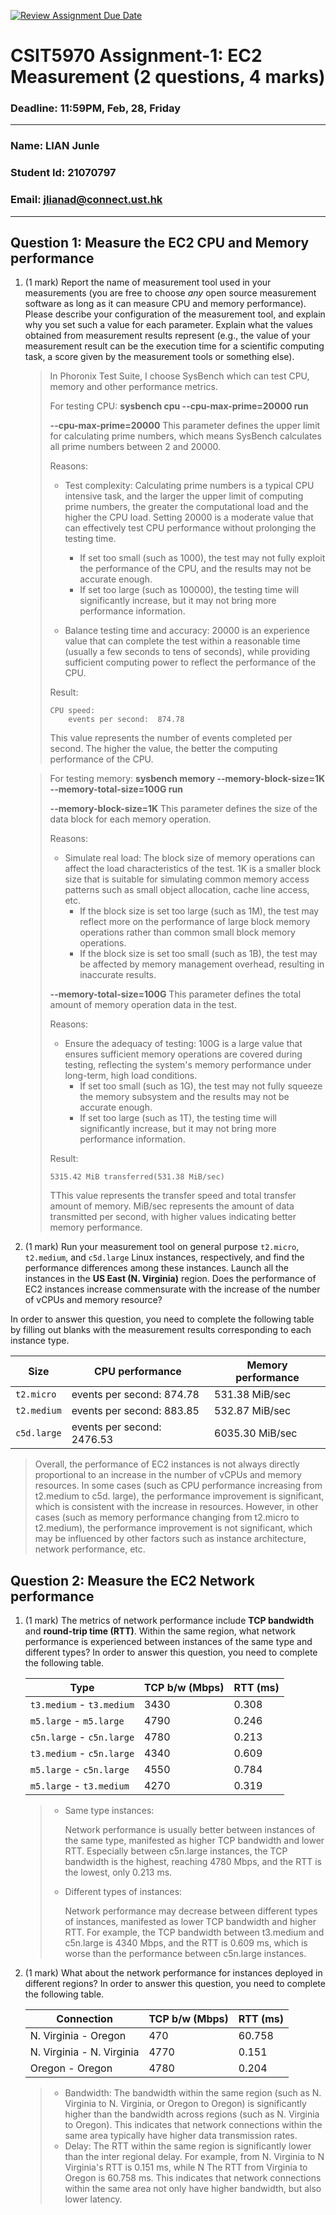 [![Review Assignment Due Date](https://classroom.github.com/assets/deadline-readme-button-22041afd0340ce965d47ae6ef1cefeee28c7c493a6346c4f15d667ab976d596c.svg)](https://classroom.github.com/a/IAASVEAZ)

# CSIT5970 Assignment-1: EC2 Measurement (2 questions, 4 marks)

### Deadline: 11:59PM, Feb, 28, Friday

---

### Name: LIAN Junle
### Student Id: 21070797
### Email: jlianad@connect.ust.hk

---

## Question 1: Measure the EC2 CPU and Memory performance

1. (1 mark) Report the name of measurement tool used in your measurements (you are free to choose *any* open source measurement software as long as it can measure CPU and memory performance). Please describe your configuration of the measurement tool, and explain why you set such a value for each parameter. Explain what the values obtained from measurement results represent (e.g., the value of your measurement result can be the execution time for a scientific computing task, a score given by the measurement tools or something else).

   > In Phoronix Test Suite, I choose SysBench which can test CPU, memory and other performance metrics.
   >
   > For testing CPU: **sysbench cpu --cpu-max-prime=20000 run**
   >
   > **--cpu-max-prime=20000**
   > This parameter defines the upper limit for calculating prime numbers, which means SysBench calculates all prime numbers between 2 and 20000. 
   >
   > Reasons:
   >
   > - Test complexity:
   >   Calculating prime numbers is a typical CPU intensive task, and the larger the upper limit of computing prime numbers, the greater the computational load and the higher the CPU load. Setting 20000 is a moderate value that can effectively test CPU performance without prolonging the testing time.
   >   - If set too small (such as 1000), the test may not fully exploit the performance of the CPU, and the results may not be accurate enough.
   >   - If set too large (such as 100000), the testing time will significantly increase, but it may not bring more performance information.
   >
   > - Balance testing time and accuracy:
   >   20000 is an experience value that can complete the test within a reasonable time (usually a few seconds to tens of seconds), while providing sufficient computing power to reflect the performance of the CPU.
   >
   > Result:
   >
   > ```
   > CPU speed:
   >     events per second:  874.78
   > ```
   >
   > This value represents the number of events completed per second. The higher the value, the better the computing performance of the CPU.

   

   > For testing memory: **sysbench memory --memory-block-size=1K --memory-total-size=100G run**
   >
   > **--memory-block-size=1K**
   > This parameter defines the size of the data block for each memory operation. 
   >
   > Reasons:
   >
   > - Simulate real load:
   >   The block size of memory operations can affect the load characteristics of the test. 1K is a smaller block size that is suitable for simulating common memory access patterns such as small object allocation, cache line access, etc.
   >   - If the block size is set too large (such as 1M), the test may reflect more on the performance of large block memory operations rather than common small block memory operations.
   >   - If the block size is set too small (such as 1B), the test may be affected by memory management overhead, resulting in inaccurate results.
   >
   > **--memory-total-size=100G**
   > This parameter defines the total amount of memory operation data in the test. 
   >
   > Reasons:
   >
   > - Ensure the adequacy of testing:
   >   100G is a large value that ensures sufficient memory operations are covered during testing, reflecting the system's memory performance under long-term, high load conditions.
   >   - If set too small (such as 1G), the test may not fully squeeze the memory subsystem and the results may not be accurate enough.
   >   - If set too large (such as 1T), the testing time will significantly increase, but it may not bring more performance information.
   >
   > Result:
   >
   > ```
   > 5315.42 MiB transferred(531.38 MiB/sec)
   > ```
   >
   > TThis value represents the transfer speed and total transfer amount of memory. MiB/sec represents the amount of data transmitted per second, with higher values indicating better memory performance.

   

2. (1 mark) Run your measurement tool on general purpose `t2.micro`, `t2.medium`, and `c5d.large` Linux instances, respectively, and find the performance differences among these instances. Launch all the instances in the **US East (N. Virginia)** region. Does the performance of EC2 instances increase commensurate with the increase of the number of vCPUs and memory resource?

In order to answer this question, you need to complete the following table by filling out blanks with the measurement results corresponding to each instance type.

| Size        | CPU performance | Memory performance |
| ----------- | --------------- | ------------------ |
| `t2.micro` | events per second:  874.78 | 531.38 MiB/sec |
| `t2.medium`  | events per second:  883.85 | 532.87 MiB/sec |
| `c5d.large` | events per second:  2476.53 | 6035.30 MiB/sec |

> Overall, the performance of EC2 instances is not always directly proportional to an increase in the number of vCPUs and memory resources. In some cases (such as CPU performance increasing from t2.medium to c5d. large), the performance improvement is significant, which is consistent with the increase in resources. However, in other cases (such as memory performance changing from t2.micro to t2.medium), the performance improvement is not significant, which may be influenced by other factors such as instance architecture, network performance, etc.

## Question 2: Measure the EC2 Network performance

1. (1 mark) The metrics of network performance include **TCP bandwidth** and **round-trip time (RTT)**. Within the same region, what network performance is experienced between instances of the same type and different types? In order to answer this question, you need to complete the following table.

    | Type                      | TCP b/w (Mbps) | RTT (ms) |
    | ------------------------- | -------------- | -------- |
    | `t3.medium` - `t3.medium` | 3430           | 0.308    |
    | `m5.large` - `m5.large`   | 4790           | 0.246    |
    | `c5n.large` - `c5n.large` | 4780           | 0.213    |
    | `t3.medium` - `c5n.large` | 4340           | 0.609    |
    | `m5.large` - `c5n.large`  | 4550           | 0.784    |
    | `m5.large` - `t3.medium`  | 4270           | 0.319    |

    > - Same type instances:
    >
    >    Network performance is usually better between instances of the same type, manifested as higher TCP bandwidth and lower RTT. Especially between c5n.large instances, the TCP bandwidth is the highest, reaching 4780 Mbps, and the RTT is the lowest, only 0.213 ms.
    >
    > - Different types of instances: 
    >
    >   Network performance may decrease between different types of instances, manifested as lower TCP bandwidth and higher RTT. For example, the TCP bandwidth between t3.medium and c5n.large is 4340 Mbps, and the RTT is 0.609 ms, which is worse than the performance between c5n.large instances.

2. (1 mark) What about the network performance for instances deployed in different regions? In order to answer this question, you need to complete the following table.

    | Connection                | TCP b/w (Mbps) | RTT (ms) |
    | ------------------------- | -------------- | -------- |
    | N. Virginia - Oregon      | 470            | 60.758   |
    | N. Virginia - N. Virginia | 4770           | 0.151    |
    | Oregon - Oregon           | 4780           | 0.204    |

    > - Bandwidth: The bandwidth within the same region (such as N. Virginia to N. Virginia, or Oregon to Oregon) is significantly higher than the bandwidth across regions (such as N. Virginia to Oregon). This indicates that network connections within the same area typically have higher data transmission rates.
    > - Delay: The RTT within the same region is significantly lower than the inter regional delay. For example, from N. Virginia to N Virginia's RTT is 0.151 ms, while N The RTT from Virginia to Oregon is 60.758 ms. This indicates that network connections within the same area not only have higher bandwidth, but also lower latency.
